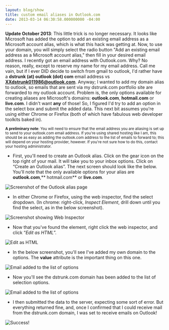 ```yaml
---
layout: blog/show
title: custom email aliases in Outlook.com
date: 2013-03-14 06:30:58.000000000 -04:00
---
```


**Update October 2013**: This little trick is no longer necessary. It looks like Microsoft has added the option to add an existing email address as a Microsoft account alias, which is what this hack was getting at. Now, to use your domain, you will simply select the radio button "Add an existing email address as a Microsoft account alias," then fill in your desired email address. I recently got an email address with Outlook.com. Why? No reason, really, except to reserve my name for my email address. Call me vain, but if I ever DID decide to switch from gmail to outlook, I'd rather have a **dstrunk (at) outlook (dot) com** email address vs **XXdstrunk011986@outlook.com**. Anyway; I wanted to add my domain alias to outlook, so emails that are sent via my dstrunk.com portfolio site are forwarded to my outlook account. Problem is, the only options available for creating aliases are Microsoft's domains: **outlook.com**, **hotmail.com** or **live.com**. I didn't want **any** of those! So, I figured I'd try to add an option in the select box and submit the added data. This next bit assumes you're using either Chrome or Firefox (both of which have fabulous web developer toolkits baked in).

<small>**A preliminary note**: You will need to ensure that the email address you are aliasing is set up to send to your outlook.com email address. If you're using shared hosting like I am, this should be as easy as adding the outlook.com address to the list of emails to forward to; this will depend on your hosting provider, however. If you're not sure how to do this, contact your hosting administrator.</small>

- First, you'll need to create an Outlook alias. Click on the gear icon on the top right of your mail. It will take you to your inbox options. Click on “Create an Outlook alias”. The next screen should look like the below. You'll note that the only available options for your alias are **outlook.com**,** hotmail.com** or **live.com**. 

![Screenshot of the Outlook alias page](http://res.cloudinary.com/dstrunk/image/upload/v1414083578/Screen-Shot-2013-03-14-at-10_06_28_v7r7mq.png)

- In either Chrome or Firefox, using the web inspector, find the select dropdown. (In chrome: right-click, *Inspect Element*, drill down until you find the select, as in the below screenshot).

![Screenshot showing Web Inspector](http://res.cloudinary.com/dstrunk/image/upload/v1414083578/Screen-Shot-2013-03-14-at-10_09_51_vavxxx.png)

- Now that you've found the element, right click the web inspector, and click “*Edit as HTML*”.

![Edit as HTML](http://res.cloudinary.com/dstrunk/image/upload/v1414083577/Screen-Shot-2013-03-14-at-10_10_17_eu7kzz.png)

- In the below screenshot, you'll see I've added my own domain to the options. The **value** attribute is the important thing on this one. 

![Email added to the list of options](http://res.cloudinary.com/dstrunk/image/upload/v1414083576/Screen-Shot-2013-03-14-at-10_10_38_t5mp6w.png)

- Now you'll see the dstrunk.com domain has been added to the list of selection options.

![Email added to the list of options](http://res.cloudinary.com/dstrunk/image/upload/v1414083576/Screen-Shot-2013-03-14-at-10_10_48_wmlqlx.png)

- I then submitted the data to the server, expecting some sort of error. But everything returned fine, and, once I confirmed that I could receive mail from the dstrunk.com domain, I was set to receive emails on Outlook!

![Success!](http://res.cloudinary.com/dstrunk/image/upload/v1414083575/Screen-Shot-2013-03-14-at-10_11_01_zbd5lk.png)
